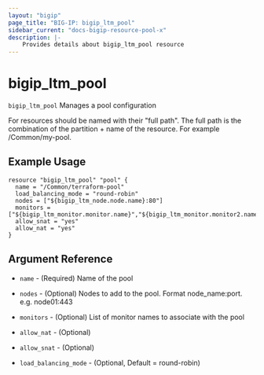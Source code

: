 ```yaml
---
layout: "bigip"
page_title: "BIG-IP: bigip_ltm_pool"
sidebar_current: "docs-bigip-resource-pool-x"
description: |-
    Provides details about bigip_ltm_pool resource
---
```


# bigip\_ltm\_pool

`bigip_ltm_pool` Manages a pool configuration

For resources should be named with their "full path". The full path is the combination of the partition + name of the resource. For example /Common/my-pool.


## Example Usage


```hcl
resource "bigip_ltm_pool" "pool" {
  name = "/Common/terraform-pool"
  load_balancing_mode = "round-robin"
  nodes = ["${bigip_ltm_node.node.name}:80"]
  monitors = ["${bigip_ltm_monitor.monitor.name}","${bigip_ltm_monitor.monitor2.name}"]
  allow_snat = "yes"
  allow_nat = "yes"
}

```      

## Argument Reference

* `name` - (Required) Name of the pool

* `nodes` - (Optional) Nodes to add to the pool. Format node_name:port. e.g. node01:443

* `monitors` - (Optional) List of monitor names to associate with the pool

* `allow_nat` - (Optional)

* `allow_snat` - (Optional)

* `load_balancing_mode` - (Optional, Default = round-robin)
